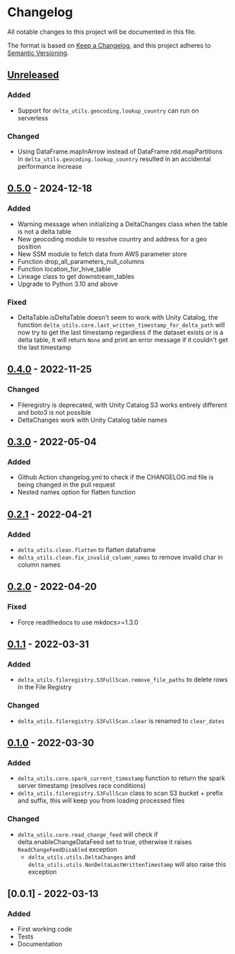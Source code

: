 # Changelog
All notable changes to this project will be documented in this file.

The format is based on [Keep a Changelog](https://keepachangelog.com/en/1.1.0/),
and this project adheres to [Semantic Versioning](https://semver.org/spec/v2.0.0.html).


## [Unreleased]
### Added
- Support for `delta_utils.geocoding.lookup_country` can run on serverless

### Changed
- Using DataFrame.mapInArrow instead of DataFrame.rdd.mapPartitions in `delta_utils.geocoding.lookup_country`
  resulted in an accidental performance increase

## [0.5.0] - 2024-12-18
### Added
- Warning message when initializing a DeltaChanges class when the table is not a delta table
- New geocoding module to resolve country and address for a geo position
- New SSM module to fetch data from AWS parameter store
- Function drop_all_parameters_null_columns
- Function location_for_hive_table
- Lineage class to get downstream_tables
- Upgrade to Python 3.10 and above

### Fixed
- DeltaTable.isDeltaTable doesn't seem to work with Unity Catalog,
  the function `delta_utils.core.last_written_timestamp_for_delta_path` will now try to get the last timestamp
  regardless if the dataset exists or is a delta table, it will return `None` and print an error message
  if it couldn't get the last timestamp

## [0.4.0] - 2022-11-25
### Changed
- Fileregistry is deprecated, with Unity Catalog S3 works entirely different and boto3 is not possible
- DeltaChanges work with Unity Catalog table names

## [0.3.0] - 2022-05-04
### Added
- Github Action changelog.yml to check if the CHANGELOG.md file is being changed in the pull request
- Nested names option for flatten function

## [0.2.1] - 2022-04-21
### Added
- `delta_utils.clean.flatten` to flatten dataframe
- `delta_utils.clean.fix_invalid_column_names` to remove invalid char in column names

## [0.2.0] - 2022-04-20
### Fixed
- Force readthedocs to use mkdocs>=1.3.0

## [0.1.1] - 2022-03-31
### Added
- `delta_utils.fileregistry.S3FullScan.remove_file_paths` to delete rows in the File Registry

### Changed
- `delta_utils.fileregistry.S3FullScan.clear` is renamed to `clear_dates`

## [0.1.0] - 2022-03-30
### Added
- `delta_utils.core.spark_current_timestamp` function to return the spark server timestamp (resolves race conditions)
- `delta_utils.fileregistry.S3FullScan` class to scan S3 bucket + prefix and suffix, this will keep you from loading processed files

### Changed
- `delta_utils.core.read_change_feed` will check if delta.enableChangeDataFeed set to true, otherwise it
raises `ReadChangeFeedDisabled` exception
    - `delta_utils.utils.DeltaChanges` and `delta_utils.utils.NonDeltaLastWrittenTimestamp` will also raise this exception

## [0.0.1] - 2022-03-13
### Added
- First working code
- Tests
- Documentation

[Unreleased]: https://github.com/husqvarnagroup/delta_utils/compare/v0.5.0...HEAD
[0.5.0]: https://github.com/husqvarnagroup/delta_utils/compare/v0.4.0...v0.5.0
[0.4.0]: https://github.com/husqvarnagroup/delta_utils/compare/v0.3.0...v0.4.0
[0.3.0]: https://github.com/husqvarnagroup/delta_utils/compare/v0.2.1...v0.3.0
[0.2.1]: https://github.com/husqvarnagroup/delta_utils/compare/v0.2.0...v0.2.1
[0.2.0]: https://github.com/husqvarnagroup/delta_utils/compare/v0.1.1...v0.2.0
[0.1.1]: https://github.com/husqvarnagroup/delta_utils/compare/v0.1.0...v0.1.1
[0.1.0]: https://github.com/husqvarnagroup/delta_utils/compare/v0.0.1...v0.1.0
